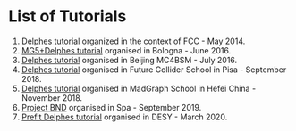 # List of Tutorials

1. [Delphes tutorial](https://indico.cern.ch/event/315979/) organized in the context of FCC - May 2014.
1. [MG5+Delphes tutorial](/tutorials/bologna) organised in Bologna - June 2016.
1. [Delphes tutorial](/tutorials/mc4bsm) organised in Beijing MC4BSM - July 2016.
1. [Delphes tutorial](/tutorials/pisa) organised in Future Collider School in Pisa - September 2018.
1. [Delphes tutorial](/tutorials/hefei) organised in MadGraph School in Hefei China - November 2018.
1. [Project BND](/tutorials/student) organised in Spa - September 2019.
1. [Prefit Delphes tutorial](/tutorials/prefit) organised in DESY - March 2020.
